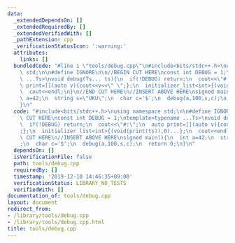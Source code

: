 ```yaml
---
data:
  _extendedDependsOn: []
  _extendedRequiredBy: []
  _extendedVerifiedWith: []
  _pathExtension: cpp
  _verificationStatusIcon: ':warning:'
  attributes:
    links: []
  bundledCode: "#line 1 \"tools/debug.cpp\"\n#include<bits/stdc++.h>\nusing namespace\
    \ std;\n\n#define IGNORE\n\n//BEGIN CUT HERE\nconst int DEBUG = 1;\ntemplate<typename\
    \ ...Ts>\nvoid debug(Ts... ts){\n  if(!DEBUG) return;\n  cout<<\"#:\";\n  auto\
    \ print=[](auto v){cout<<v<<\" \";};\n  initializer_list<int>{(void(print(ts)),0)...};\n\
    \  cout<<endl;\n}\n//END CUT HERE\n//INSERT ABOVE HERE\nsigned main(){\n  int\
    \ a=42;\n  string s=\"UKU\";\n  char c='$';\n  debug(a,100,s,c);\n  return 0;\n\
    }\n"
  code: "#include<bits/stdc++.h>\nusing namespace std;\n\n#define IGNORE\n\n//BEGIN\
    \ CUT HERE\nconst int DEBUG = 1;\ntemplate<typename ...Ts>\nvoid debug(Ts... ts){\n\
    \  if(!DEBUG) return;\n  cout<<\"#:\";\n  auto print=[](auto v){cout<<v<<\" \"\
    ;};\n  initializer_list<int>{(void(print(ts)),0)...};\n  cout<<endl;\n}\n//END\
    \ CUT HERE\n//INSERT ABOVE HERE\nsigned main(){\n  int a=42;\n  string s=\"UKU\"\
    ;\n  char c='$';\n  debug(a,100,s,c);\n  return 0;\n}\n"
  dependsOn: []
  isVerificationFile: false
  path: tools/debug.cpp
  requiredBy: []
  timestamp: '2019-12-10 14:46:35+09:00'
  verificationStatus: LIBRARY_NO_TESTS
  verifiedWith: []
documentation_of: tools/debug.cpp
layout: document
redirect_from:
- /library/tools/debug.cpp
- /library/tools/debug.cpp.html
title: tools/debug.cpp
---
```

